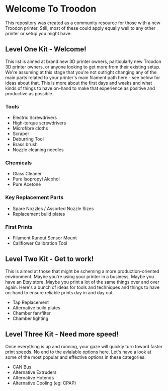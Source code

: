 # Welcome To Troodon
This repository was created as a community resource for those with a new Troodon printer. Still, most of these could apply equally well to any other printer or setup you might have.


## Level One Kit - Welcome! 
This list is aimed at brand new 3D printer owners, particularly new Troodon 3D printer owners, or anyone looking to get more from their existing setup. We're assuming at this stage that you're not outright changing any of the main parts related to your printer's main filament path here - see below for ideas about that. This is more about the first days and weeks and what kinds of things to have on-hand to make that experience as positive and productive as possible.

### Tools
- Electric Screwdrivers
- High-torque screwdrivers
- Microfibre cloths
- Scraper
- Deburring Tool
- Brass brush
- Nozzle cleaning needles

### Chemicals
- Glass Cleaner
- Pure Isopropyl Alcohol
- Pure Acetone

### Key Replacement Parts
- Spare Nozzles / Assorted Nozzle Sizes
- Replacement build plates

### First Prints
- Filament Runout Sensor Mount
- Califlower Calibration Tool
  
 
## Level Two Kit - Get to work!
This is aimed at those that might be scheming a more production-oriented environment. Maybe you're using your printer in a business. Maybe you have an Etsy store. Maybe you print a lot of the same things over and over again. Here's a bunch of ideas for tools and techniques and things to have on-hand to ensure reliable prints day in and day out.

- Tap Replacement
- Alternative build plates
- Chamber fan/filter
- Chamber lighting
  
## Level Three Kit - Need more speed!
Once everything is up and running, your gaze will quickly turn toward faster print speeds. No end to the avialable options here. Let's have a look at some of the most popular and effective options in these categories.

- CAN Bus
- Alternative Extruders
- Alternative Hotends
- Alternative Cooling (eg: CPAP)
